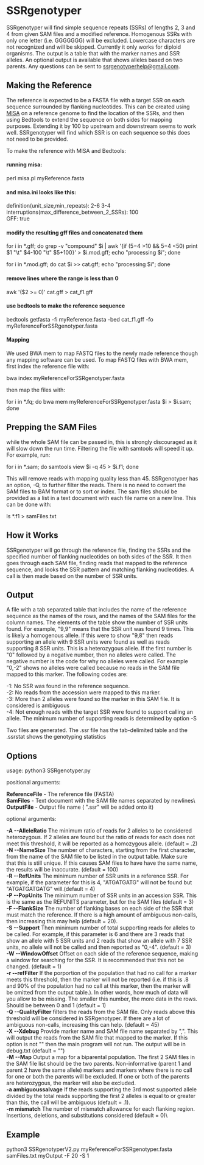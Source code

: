 # SSRgenotyper

SSRgenotyper will find simple sequence repeats (SSRs) of lengths 2, 3 and 4 from given SAM files and a modified reference. Homogenous SSRs with only one letter (i.e. GGGGGGG) will be excluded. Lowercase characters are not recognized and will be skipped. Currently it only works for diploid organisms. The output is a table that with the marker names and SSR alleles. An optional output is available that shows alleles based on two parents. Any questions can be sent to ssrgenotyperhelp@gmail.com.

## Making the Reference

The reference is expected to be a FASTA file with a target SSR on each sequence surrounded by flanking nucleotides. This can be created using [MISA](https://webblast.ipk-gatersleben.de/misa/misa_sourcecode_22092015.zip) on a reference genome to find the location of the SSRs, and then using Bedtools to extend the sequence on both sides for mapping purposes. Extending it by 100 bp upstream and downstream seems to work well. SSRgenotyper will find which SSR is on each sequence so this does not need to be provided.

To make the reference with MISA and Bedtools:

#### running misa:
perl misa.pl myReference.fasta

#### and misa.ini looks like this:

definition(unit_size,min_repeats):                   2-6 3-4\
interruptions(max_difference_between_2_SSRs):        100\
GFF:                                                     true

#### modify the resulting gff files and concatenated them
for i in \*.gff; do grep -v "compound" $i | awk '{if ($5-$4 >10 && $5-$4 <50) print $1 "\t" $4-100 "\t" $5+100}' > $i.mod.gff; echo "processing $i"; done

for i in \*.mod.gff; do cat $i >> cat.gff; echo "processing $i"; done

#### remove lines where the range is less than 0

awk '($2 >= 0)' cat.gff > cat_f1.gff 

#### use bedtools to make the reference sequence

bedtools getfasta -fi myReference.fasta -bed cat_f1.gff -fo myReferenceForSSRgenotyper.fasta

#### Mapping

We used BWA mem to map FASTQ files to the newly made reference though any mapping software can be used. To map FASTQ files with BWA mem, first index the reference file with:

bwa index myReferenceForSSRgenotyper.fasta

then map the files with:

for i in \*.fq; do bwa mem myReferenceForSSRgenotyper.fasta $i > $i.sam; done 

## Prepping the SAM Files
while the whole SAM file can be passed in, this is strongly discouraged as it will slow down the run time. Filtering the file with samtools will speed it up. For example, run:

for i in *.sam; do samtools view $i -q 45 > $i.f1; done

This will remove reads with mapping quality less than 45. SSRgenotyper has an option, -Q, to further filter the reads. There is no need to convert the SAM files to BAM format or to sort or index. The sam files should be provided as a list in a text document with each file name on a new line. This can be done with:

ls *.f1 > samFiles.txt

## How it Works

SSRgenotyper will go through the reference file, finding the SSRs and the specified number of flanking nucleotides on both sides of the SSR. It then goes through each SAM file, finding reads that mapped to the reference sequence, and looks the SSR pattern and matching flanking nucleotides. A call is then made based on the number of SSR units.

## Output

A file with a tab separated table that includes the name of the reference sequence as the names of the rows, and the names of the SAM files for the column names. The elements of the table show the number of SSR units found. For example, "9,9" means that the SSR unit was found 9 times. This is likely a homogenous allele. If this were to show "9,8" then reads supporting an allele with 9 SSR units were found as well as reads supporting 8 SSR units. This is a heterozygous allele. If the first number is "0" followed by a negative number, then no alleles were called. The negative number is the code for why no alleles were called. For example "0,-2" shows no alleles were called because no reads in the SAM file mapped to this marker. The following codes are:

-1: No SSR was found in the reference sequence.\
-2: No reads from the accession were mapped to this marker.\
-3: More than 2 alleles were found so the marker in this SAM file. It is considered is ambiguous\
-4: Not enough reads with the target SSR were found to support calling an allele. The minimum number of supporting reads is determined by option -S

Two files are generated. The .ssr file has the tab-delimited table and the .ssrstat shows the genotyping statistics

## Options

usage: python3 SSRgenotyper.py <ReferenceFile> <SamFiles> <OutputFile>

positional arguments:

**ReferenceFile** - The reference file (FASTA)\
**SamFiles** - Text document with the SAM file names separated by newlines\                       
**OutputFile** - Output file name ( ".ssr" will be added onto it)

optional arguments:
  
**-A --AlleleRatio** The minimum ratio of reads for 2 alleles to be considered heterozygous. If 2 alleles are found but the ratio of reads for each does not meet this threshold, it will be reported as a homozygous allele. (default = .2)\
**-N --NameSize** The number of characters, starting from the first character, from the name of the SAM file to be listed in the output table. Make sure that this is still unique. If this causes SAM files to have have the same name, the results will be inaccurate. (default = 100)\
**-R --RefUnits** The minimum number of SSR units in a reference SSR. For example, if the parameter for this is 4, "ATGATGATG" will not be found but "ATGATGATGATG" will.(default = 4)\
**-P --PopUnits** The minimum number of SSR units in an accession SSR. This is the same as the REFUNITS parameter, but for the SAM files (default = 3)\
**-F --FlankSize** The number of flanking bases on each side of the SSR that must match the reference. If there is a high amount of ambiguous non-calls, then increasing this may help (default = 20).\
**-S --Support** Then minimum number of total supporting reads for alleles to be called. For example, if this parameter is 6 and there are 3 reads that show an allele with 5 SSR units and 2 reads that show an allele with 7 SSR units, no allele will not be called and then reported as "0,-4". (default = 3)\
**-W --WindowOffset** Offset on each side of the reference sequence, making a window for searching for the SSR. It is recommended that this not be changed. (default = 1)\
**-r --refFilter** If the porportion of the population that had no call for a marker meets this threshold, then the marker will not be reported (i.e. if this is .8 and 90% of the population had no call at this marker, then the marker will be omitted from the output table.). In other words, how much of data will you allow to be missing. The smaller this number, the more data in the rows. Should be between 0 and 1 (default = 1)\
**-Q --QualityFilter** filters the reads from the SAM file. Only reads above this threshold will be considered in SSRgenotyper. If there are a lot of ambiguous non-calls, increasing this can help. (default = 45)\
**-X --Xdebug** Provide marker name and SAM file name separated by ",". This will output the reads from the SAM file that mapped to the marker. If this option is not "" then the main program will not run. The output will be in debug.txt (default = "")\
**-M --Map** Output a map for a biparental population. The first 2 SAM files in the SAM file list should be the two parents. Non-informative (parent 1 and parent 2 have the same allele) markers and markers where there is no call for one or both the parents will be excluded. If one or both of the parents are heterozygous, the marker will also be excluded.\
**-a ambiguoussalvage** If the reads supporting the 3rd most supported allele divided by the total reads supporting the first 2 alleles is equal to or greater than this, the call will be ambiguous (default = .1).\
**-m mismatch** The number of mismatch allowance for each flanking region. Insertions, deletions, and substitutions considered (default = 0)\
## Example
python3 SSRgenotyperV2.py myReferenceForSSRgenotyper.fasta samFiles.txt myOutput -F 20 -S 1
